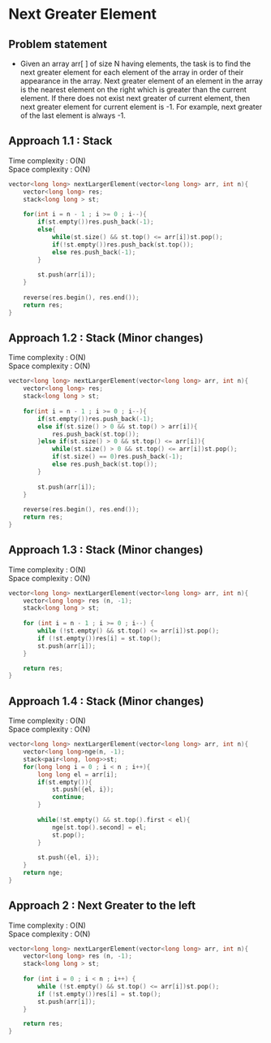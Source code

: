 # Next Greater Element

## Problem statement

- Given an array arr[ ] of size N having elements, the task is to find the next greater element for each element of the array in order of their appearance in the array. Next greater element of an element in the array is the nearest element on the right which is greater than the current element. If there does not exist next greater of current element, then next greater element for current element is -1. For example, next greater of the last element is always -1.

## Approach 1.1 : Stack 

Time complexity : O(N)  
Space complexity : O(N)

```cpp
vector<long long> nextLargerElement(vector<long long> arr, int n){
    vector<long long> res;
    stack<long long > st;
    
    for(int i = n - 1 ; i >= 0 ; i--){
        if(st.empty())res.push_back(-1);
        else{
            while(st.size() && st.top() <= arr[i])st.pop();
            if(!st.empty())res.push_back(st.top());
            else res.push_back(-1);
        }
        
        st.push(arr[i]);
    }
    
    reverse(res.begin(), res.end());
    return res;
}
```

## Approach 1.2 : Stack (Minor changes)

Time complexity : O(N)  
Space complexity : O(N)

```cpp
vector<long long> nextLargerElement(vector<long long> arr, int n){
    vector<long long> res;
    stack<long long > st;
    
    for(int i = n - 1 ; i >= 0 ; i--){
        if(st.empty())res.push_back(-1);
        else if(st.size() > 0 && st.top() > arr[i]){
            res.push_back(st.top());
        }else if(st.size() > 0 && st.top() <= arr[i]){
            while(st.size() > 0 && st.top() <= arr[i])st.pop();
            if(st.size() == 0)res.push_back(-1);
            else res.push_back(st.top());
        }
        
        st.push(arr[i]);
    }
    
    reverse(res.begin(), res.end());
    return res;
}
```

## Approach 1.3 : Stack (Minor changes)

Time complexity : O(N)  
Space complexity : O(N)

```cpp
vector<long long> nextLargerElement(vector<long long> arr, int n){
    vector<long long> res (n, -1);
    stack<long long > st;
    
    for (int i = n - 1 ; i >= 0 ; i--) {
        while (!st.empty() && st.top() <= arr[i])st.pop();
        if (!st.empty())res[i] = st.top();
        st.push(arr[i]);
    }

    return res;
}
```

## Approach 1.4 : Stack (Minor changes)

Time complexity : O(N)  
Space complexity : O(N)

```cpp
vector<long long> nextLargerElement(vector<long long> arr, int n){
    vector<long long>nge(n, -1);
    stack<pair<long, long>>st;
    for(long long i = 0 ; i < n ; i++){
        long long el = arr[i];
        if(st.empty()){
            st.push({el, i});
            continue;
        }
        
        while(!st.empty() && st.top().first < el){
            nge[st.top().second] = el;
            st.pop();
        }
        
        st.push({el, i});
    }
    return nge;
}
```

## Approach 2 : Next Greater to the left

Time complexity : O(N)  
Space complexity : O(N)

```cpp
vector<long long> nextLargerElement(vector<long long> arr, int n){
    vector<long long> res (n, -1);
    stack<long long > st;
    
    for (int i = 0 ; i < n ; i++) {
        while (!st.empty() && st.top() <= arr[i])st.pop();
        if (!st.empty())res[i] = st.top();
        st.push(arr[i]);
    }

    return res;
}
```